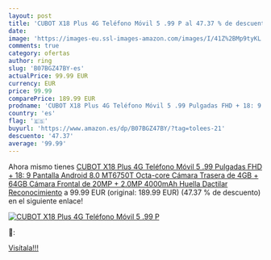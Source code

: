 ```yaml
---
layout: post
title: 'CUBOT X18 Plus 4G Teléfono Móvil 5 .99 P al 47.37 % de descuento'
date: 
image: 'https://images-eu.ssl-images-amazon.com/images/I/41Z%2BMp9tyKL._SL200_.jpg'
comments: true
category: ofertas
author: ring
slug: 'B07BGZ47BY-es'
actualPrice: 99.99 EUR
currency: EUR
price: 99.99
comparePrice: 189.99 EUR
prodname: 'CUBOT X18 Plus 4G Teléfono Móvil 5 .99 Pulgadas FHD + 18: 9 Pantalla Android 8.0 MT6750T Octa-core Cámara Trasera de 4GB + 64GB Cámara Frontal de 20MP + 2.0MP 4000mAh Huella Dactilar Reconocimiento'
country: 'es'
flag: '🇪🇸'
buyurl: 'https://www.amazon.es/dp/B07BGZ47BY/?tag=tolees-21'
descuento: '47.37'
average: '99.99'
---
```


Ahora mismo tienes [CUBOT X18 Plus 4G Teléfono Móvil 5 .99 Pulgadas FHD + 18: 9 Pantalla Android 8.0 MT6750T Octa-core Cámara Trasera de 4GB + 64GB Cámara Frontal de 20MP + 2.0MP 4000mAh Huella Dactilar Reconocimiento](https://www.amazon.es/dp/B07BGZ47BY/?tag=tolees-21) a 99.99 EUR (original: 189.99 EUR) (47.37 %  de descuento) en el siguiente enlace!

[![CUBOT X18 Plus 4G Teléfono Móvil 5 .99 P](https://images-eu.ssl-images-amazon.com/images/I/41Z%2BMp9tyKL._SL200_.jpg)](https://www.amazon.es/dp/B07BGZ47BY/?tag=tolees-21)

🔎:


[Visítala!!!](https://www.amazon.es/dp/B07BGZ47BY/?tag=tolees-21)
